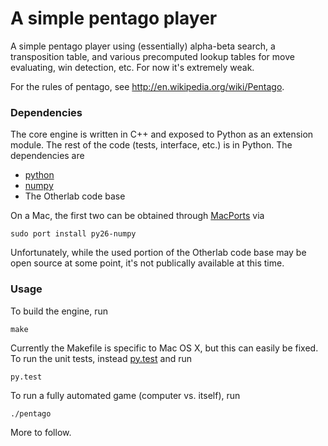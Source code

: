 A simple pentago player
=======================

A simple pentago player using (essentially) alpha-beta search, a transposition
table, and various precomputed lookup tables for move evaluating, win detection,
etc.  For now it's extremely weak.

For the rules of pentago, see http://en.wikipedia.org/wiki/Pentago.

### Dependencies

The core engine is written in C++ and exposed to Python as an extension module.
The rest of the code (tests, interface, etc.) is in Python.  The dependencies are

* [python](http://python.org)
* [numpy](http://numpy.scipy.org)
* The Otherlab code base

On a Mac, the first two can be obtained through [MacPorts](http://www.macports.org) via

    sudo port install py26-numpy

Unfortunately, while the used portion of the Otherlab code base may be open source at
some point, it's not publically available at this time.

### Usage

To build the engine, run

    make

Currently the Makefile is specific to Mac OS X, but this can easily be fixed.
To run the unit tests, instead [py.test](http://pytest.org) and run

    py.test

To run a fully automated game (computer vs. itself), run

    ./pentago

More to follow.
